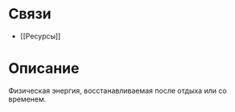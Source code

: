 # Связи
- [[Ресурсы]]
# Описание
Физическая энергия, восстанавливаемая после отдыха или со временем.
